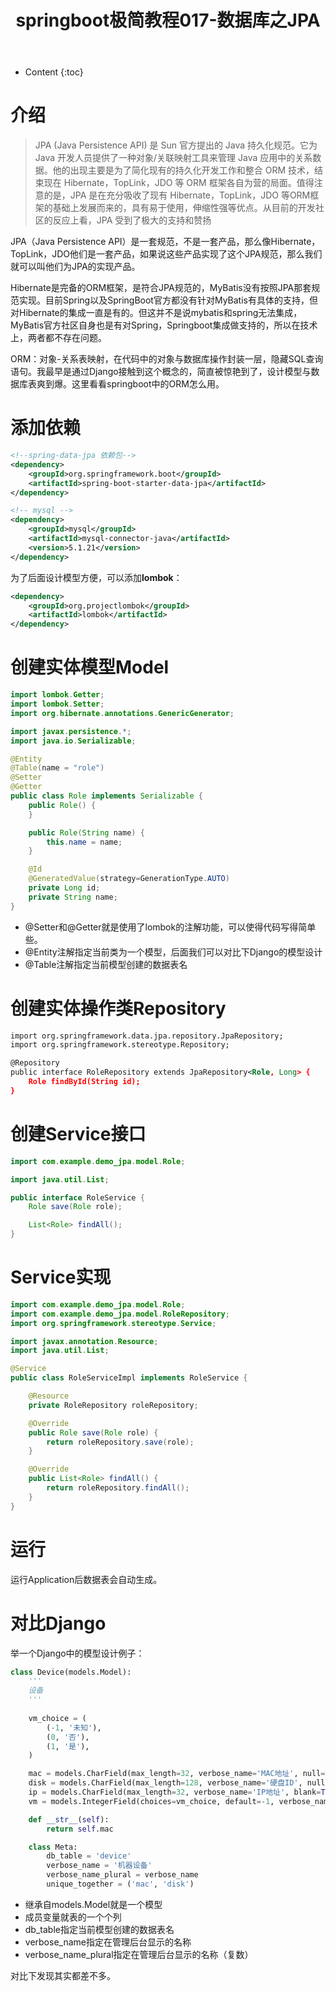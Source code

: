 ﻿---
layout:		post
category:	"springboot"
title:		"springboot极简教程017-数据库之JPA"
tags:		[]
---
- Content
{:toc}

# 介绍
> JPA (Java Persistence API) 是 Sun 官方提出的 Java 持久化规范。它为 Java 开发人员提供了一种对象/关联映射工具来管理 Java 应用中的关系数据。他的出现主要是为了简化现有的持久化开发工作和整合 ORM 技术，结束现在 Hibernate，TopLink，JDO 等 ORM 框架各自为营的局面。值得注意的是，JPA 是在充分吸收了现有 Hibernate，TopLink，JDO 等ORM框架的基础上发展而来的，具有易于使用，伸缩性强等优点。从目前的开发社区的反应上看，JPA 受到了极大的支持和赞扬

JPA（Java Persistence API）是一套规范，不是一套产品，那么像Hibernate，TopLink，JDO他们是一套产品，如果说这些产品实现了这个JPA规范，那么我们就可以叫他们为JPA的实现产品。

Hibernate是完备的ORM框架，是符合JPA规范的，MyBatis没有按照JPA那套规范实现。目前Spring以及SpringBoot官方都没有针对MyBatis有具体的支持，但对Hibernate的集成一直是有的。但这并不是说mybatis和spring无法集成，MyBatis官方社区自身也是有对Spring，Springboot集成做支持的，所以在技术上，两者都不存在问题。

ORM：对象-关系表映射，在代码中的对象与数据库操作封装一层，隐藏SQL查询语句。我最早是通过Django接触到这个概念的，简直被惊艳到了，设计模型与数据库表爽到爆。这里看看springboot中的ORM怎么用。



# 添加依赖
```xml
<!--spring-data-jpa 依赖包-->
<dependency>
    <groupId>org.springframework.boot</groupId>
    <artifactId>spring-boot-starter-data-jpa</artifactId>
</dependency>

<!-- mysql -->
<dependency>
    <groupId>mysql</groupId>
    <artifactId>mysql-connector-java</artifactId>
    <version>5.1.21</version>
</dependency>
```

为了后面设计模型方便，可以添加**lombok**：
```xml
<dependency>
    <groupId>org.projectlombok</groupId>
    <artifactId>lombok</artifactId>
</dependency>
```

# 创建实体模型Model
```java
import lombok.Getter;
import lombok.Setter;
import org.hibernate.annotations.GenericGenerator;

import javax.persistence.*;
import java.io.Serializable;

@Entity
@Table(name = "role")
@Setter
@Getter
public class Role implements Serializable {
    public Role() {
    }

    public Role(String name) {
        this.name = name;
    }

    @Id
    @GeneratedValue(strategy=GenerationType.AUTO)
    private Long id;
    private String name;
}
```
- @Setter和@Getter就是使用了lombok的注解功能，可以使得代码写得简单些。
- @Entity注解指定当前类为一个模型，后面我们可以对比下Django的模型设计
- @Table注解指定当前模型创建的数据表名

# 创建实体操作类Repository
```xml
import org.springframework.data.jpa.repository.JpaRepository;
import org.springframework.stereotype.Repository;

@Repository
public interface RoleRepository extends JpaRepository<Role, Long> {
    Role findById(String id);
}
```

# 创建Service接口
```java
import com.example.demo_jpa.model.Role;

import java.util.List;

public interface RoleService {
    Role save(Role role);

    List<Role> findAll();
}
```

# Service实现
```java
import com.example.demo_jpa.model.Role;
import com.example.demo_jpa.model.RoleRepository;
import org.springframework.stereotype.Service;

import javax.annotation.Resource;
import java.util.List;

@Service
public class RoleServiceImpl implements RoleService {

    @Resource
    private RoleRepository roleRepository;

    @Override
    public Role save(Role role) {
        return roleRepository.save(role);
    }

    @Override
    public List<Role> findAll() {
        return roleRepository.findAll();
    }
}
```

# 运行
运行Application后数据表会自动生成。

# 对比Django
举一个Django中的模型设计例子：
```python
class Device(models.Model):
    '''
    设备
    '''
    
    vm_choice = (
        (-1, '未知'),
        (0, '否'),
        (1, '是'),
    )

    mac = models.CharField(max_length=32, verbose_name='MAC地址', null=True)
    disk = models.CharField(max_length=128, verbose_name='硬盘ID', null=True)
    ip = models.CharField(max_length=32, verbose_name='IP地址', blank=True)
    vm = models.IntegerField(choices=vm_choice, default=-1, verbose_name='是否虚拟环境')

    def __str__(self):
        return self.mac

    class Meta:
        db_table = 'device'
        verbose_name = '机器设备'
        verbose_name_plural = verbose_name
        unique_together = ('mac', 'disk')
```
- 继承自models.Model就是一个模型
- 成员变量就表的一个个列
- db_table指定当前模型创建的数据表名
- verbose_name指定在管理后台显示的名称
- verbose_name_plural指定在管理后台显示的名称（复数）

对比下发现其实都差不多。